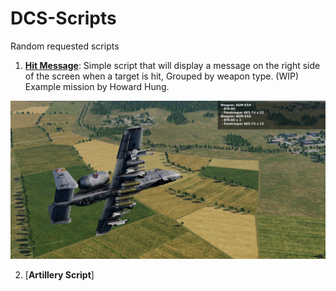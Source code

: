 # DCS-Scripts
Random requested scripts

1. [**Hit Message**](https://github.com/marcos2221/DCS-Scripts/tree/master/hitMessage): Simple script that will display a message on the right side of the screen when a target is hit, Grouped by weapon type.  (WIP) Example mission by Howard Hung.

![Image of Yaktocat](https://github.com/marcos2221/DCS-Scripts/blob/master/hitMessage/a10c.jpg)

2. [**Artillery Script**]
